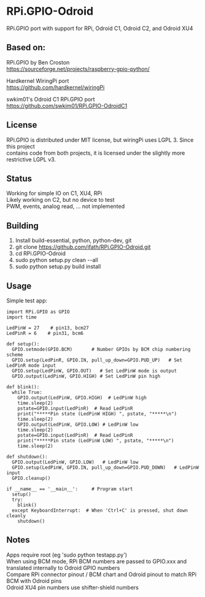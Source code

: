 # RPi.GPIO-Odroid  
  
RPi.GPIO port with support for RPi, Odroid C1, Odroid C2, and Odroid XU4  
  

## Based on:  
  
RPi.GPIO by Ben Croston  
  https://sourceforge.net/projects/raspberry-gpio-python/  

Hardkernel WiringPi port  
  https://github.com/hardkernel/wiringPi  

swkim01's Odroid C1 RPi.GPIO port  
  https://github.com/swkim01/RPi.GPIO-OdroidC1  
  
  
## License  
RPi.GPIO is distributed under MIT license, but wiringPi uses LGPL 3.  Since this project  
contains code from both projects, it is licensed under the slightly more restrictive LGPL v3.  
  
  
## Status  
Working for simple IO on C1, XU4, RPi  
Likely working on C2, but no device to test  
PWM, events, analog read, ... not implemented  
  
  
## Building  
1) Install build-essential, python, python-dev, git  
2) git clone https://github.com/jfath/RPi.GPIO-Odroid.git  
3) cd RPi.GPIO-Odroid  
4) sudo python setup.py clean --all  
5) sudo python setup.py build install  
  

## Usage  
Simple test app:  
  
```
import RPi.GPIO as GPIO  
import time  
  
LedPinW = 27    # pin13, bcm27  
LedPinR = 6    # pin31, bcm6  
  
def setup():  
  GPIO.setmode(GPIO.BCM)       # Number GPIOs by BCM chip numbering scheme  
  GPIO.setup(LedPinR, GPIO.IN, pull_up_down=GPIO.PUD_UP)   # Set LedPinR mode input  
  GPIO.setup(LedPinW, GPIO.OUT)   # Set LedPinW mode is output  
  GPIO.output(LedPinW, GPIO.HIGH) # Set LedPinW pin high  
  
def blink():  
  while True:  
    GPIO.output(LedPinW, GPIO.HIGH)  # LedPinW high  
    time.sleep(2)  
    pstate=GPIO.input(LedPinR)  # Read LedPinR  
    print("*****Pin state (LedPinW HIGH) ", pstate, "*****\n")  
    time.sleep(2)  
    GPIO.output(LedPinW, GPIO.LOW) # LedPinW low  
    time.sleep(2)  
    pstate=GPIO.input(LedPinR)  # Read LedPinR  
    print("*****Pin state (LedPinW LOW) ", pstate, "*****\n")  
    time.sleep(2)  
  
def shutdown():  
  GPIO.output(LedPinW, GPIO.LOW)   # LedPinW low  
  GPIO.setup(LedPinW, GPIO.IN, pull_up_down=GPIO.PUD_DOWN)   # LedPinW input  
  GPIO.cleanup()  
  
if __name__ == '__main__':     # Program start  
  setup()  
  try:  
    blink()  
  except KeyboardInterrupt:  # When 'Ctrl+C' is pressed, shut down cleanly  
    shutdown()  
```
  
  
## Notes  
Apps require root (eg 'sudo python testapp.py')  
When using BCM mode, RPi BCM numbers are passed to GPIO.xxx and translated internally to Odroid GPIO numbers  
Compare RPi connector pinout / BCM chart and Odroid pinout to match RPi BCM with Odroid pins  
Odroid XU4 pin numbers use shifter-shield numbers  
  
